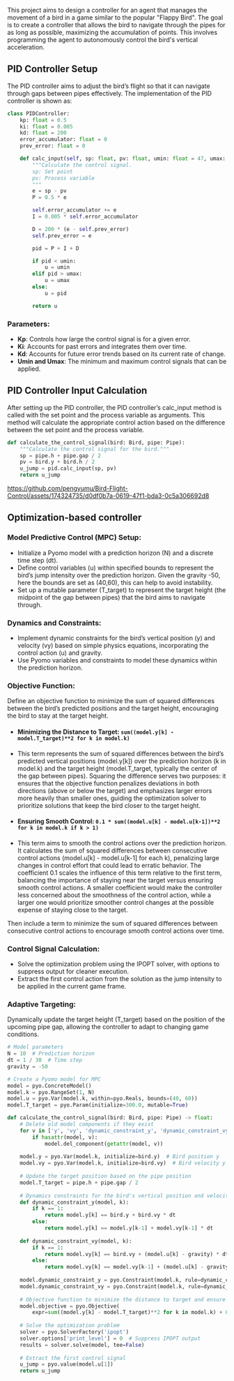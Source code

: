 

This project aims to design a controller for an agent that manages the movement of a bird in a game similar to the popular "Flappy Bird". The goal is to create a controller that allows the bird to navigate through the pipes for as long as possible, maximizing the accumulation of points. This involves programming the agent to autonomously control the bird's vertical acceleration.

## PID Controller Setup
The PID controller aims to adjust the bird’s flight so that it can navigate through gaps between pipes effectively. The implementation of the PID controller is shown as:

```python
class PIDController:
    kp: float = 0.5
    ki: float = 0.005
    kd: float = 200
    error_accumulator: float = 0
    prev_error: float = 0

    def calc_input(self, sp: float, pv: float, umin: float = 47, umax: float = 53) -> float:
        """Calculate the control signal.
        sp: Set point
        pv: Process variable
        """
        e = sp - pv
        P = 0.5 * e

        self.error_accumulator += e
        I = 0.005 * self.error_accumulator

        D = 200 * (e - self.prev_error)
        self.prev_error = e

        pid = P + I + D

        if pid < umin:
            u = umin
        elif pid > umax:
            u = umax
        else:
            u = pid

        return u
```

### Parameters:

- **Kp**: Controls how large the control signal is for a given error.
- **Ki**: Accounts for past errors and integrates them over time.
- **Kd**: Accounts for future error trends based on its current rate of change.
- **Umin and Umax**: The minimum and maximum control signals that can be applied.
  
## PID Controller Input Calculation
After setting up the PID controller, the PID controller’s calc_input method is called with the set point and the process variable as arguments. This method will calculate the appropriate control action based on the difference between the set point and the process variable.


```python
def calculate_the_control_signal(bird: Bird, pipe: Pipe):
    """Calculate the control signal for the bird."""
    sp = pipe.h + pipe.gap / 2
    pv = bird.y + bird.h / 2
    u_jump = pid.calc_input(sp, pv)
    return u_jump
```

https://github.com/pengyumu/Bird-Flight-Control/assets/174324735/d0df0b7a-0619-47f1-bda3-0c5a306692d8


## Optimization-based controller 
### Model Predictive Control (MPC) Setup:
- Initialize a Pyomo model with a prediction horizon (N) and a discrete time step (dt).
- Define control variables (u) within specified bounds to represent the bird’s jump intensity over the prediction horizon. Given the gravity -50, here the bounds are set as (40,60), this can help to avoid instability.
- Set up a mutable parameter (T_target) to represent the target height (the midpoint of the gap between pipes) that the bird aims to navigate through.
### Dynamics and Constraints:
- Implement dynamic constraints for the bird’s vertical position (y) and velocity (vy) based on simple physics equations, incorporating the control action (u) and gravity.
- Use Pyomo variables and constraints to model these dynamics within the prediction horizon.
### Objective Function:
Define an objective function to minimize the sum of squared differences between the bird’s predicted positions and the target height, encouraging the bird to stay at the target height.

- #### Minimizing the Distance to Target:  `sum((model.y[k] - model.T_target)**2 for k in model.k)`
- This term represents the sum of squared differences between the bird’s predicted vertical positions (model.y[k]) over the prediction horizon (k in model.k) and the target height (model.T_target, typically the center of the gap between pipes). Squaring the difference serves two purposes: it ensures that the objective function penalizes deviations in both directions (above or below the target) and emphasizes larger errors more heavily than smaller ones, guiding the optimization solver to prioritize solutions that keep the bird closer to the target height.
- #### Ensuring Smooth Control: `0.1 * sum((model.u[k] - model.u[k-1])**2 for k in model.k if k > 1)`
- This term aims to smooth the control actions over the prediction horizon. It calculates the sum of squared differences between consecutive control actions (model.u[k] - model.u[k-1] for each k), penalizing large changes in control effort that could lead to erratic behavior. The coefficient 0.1 scales the influence of this term relative to the first term, balancing the importance of staying near the target versus ensuring smooth control actions. A smaller coefficient would make the controller less concerned about the smoothness of the control action, while a larger one would prioritize smoother control changes at the possible expense of staying close to the target.

Then include a term to minimize the sum of squared differences between consecutive control actions to encourage smooth control actions over time.

### Control Signal Calculation:
- Solve the optimization problem using the IPOPT solver, with options to suppress output for cleaner execution.
- Extract the first control action from the solution as the jump intensity to be applied in the current game frame.

### Adaptive Targeting: 
Dynamically update the target height (T_target) based on the position of the upcoming pipe gap, allowing the controller to adapt to changing game conditions.

```python
# Model parameters
N = 10  # Prediction horizon
dt = 1 / 30  # Time step
gravity = -50

# Create a Pyomo model for MPC
model = pyo.ConcreteModel()
model.k = pyo.RangeSet(1, N)
model.u = pyo.Var(model.k, within=pyo.Reals, bounds=(40, 60))
model.T_target = pyo.Param(initialize=300.0, mutable=True)

def calculate_the_control_signal(bird: Bird, pipe: Pipe) -> float:
    # Delete old model components if they exist
    for v in ['y', 'vy', 'dynamic_constraint_y', 'dynamic_constraint_vy', 'objective']:
        if hasattr(model, v):
            model.del_component(getattr(model, v))
    
    model.y = pyo.Var(model.k, initialize=bird.y)  # Bird position y
    model.vy = pyo.Var(model.k, initialize=bird.vy)  # Bird velocity y
    
    # Update the target position based on the pipe position
    model.T_target = pipe.h + pipe.gap / 2
    
    # Dynamics constraints for the bird's vertical position and velocity
    def dynamic_constraint_y(model, k):
        if k == 1:
            return model.y[k] == bird.y + bird.vy * dt
        else:
            return model.y[k] == model.y[k-1] + model.vy[k-1] * dt
    
    def dynamic_constraint_vy(model, k):
        if k == 1:
            return model.vy[k] == bird.vy + (model.u[k] - gravity) * dt
        else:
            return model.vy[k] == model.vy[k-1] + (model.u[k] - gravity) * dt
    
    model.dynamic_constraint_y = pyo.Constraint(model.k, rule=dynamic_constraint_y)
    model.dynamic_constraint_vy = pyo.Constraint(model.k, rule=dynamic_constraint_vy)
    
    # Objective function to minimize the distance to target and ensure smooth control
    model.objective = pyo.Objective(
        expr=sum((model.y[k] - model.T_target)**2 for k in model.k) + 0.1 * sum((model.u[k] - model.u[k-1])**2 for k in model.k if k > 1), sense=pyo.minimize)
    
    # Solve the optimization problem
    solver = pyo.SolverFactory('ipopt')
    solver.options['print_level'] = 0  # Suppress IPOPT output
    results = solver.solve(model, tee=False)
    
    # Extract the first control signal
    u_jump = pyo.value(model.u[1])
    return u_jump

```
